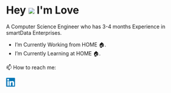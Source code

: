 # Hey <img src="https://github.com/piyushP7pravin/piyushP7pravin/blob/master/Hi.gif" width="29px">  I'm Love

A Computer Science Engineer who has 3-4 months Experience in smartData Enterprises.

-  I’m Currently Working from HOME 🏠.
-  I’m Currently Learning at HOME 🏠.

 📫 How to reach me: 
 
 <a href="https://www.linkedin.com/in/love-tyagi-b4a487150/">
   <img align="left" alt="Love Tyagi | Linkedin" width="24px" src="https://github.com/lovetyagi-17/lovetyagi-17/blob/master/Linkedin.svg" />
  </a>
  <a href="mailto:ltyagi58@gmail.com@gmail.com">
 
 

